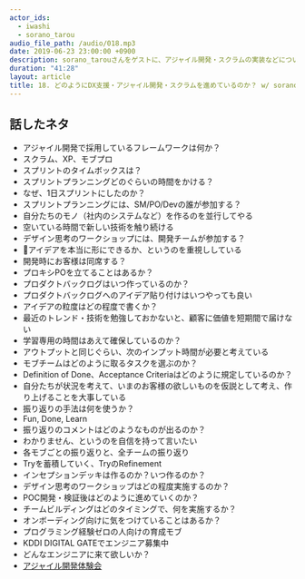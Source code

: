 ```yaml
---
actor_ids:
  - iwashi 
  - sorano_tarou
audio_file_path: /audio/018.mp3
date: 2019-06-23 23:00:00 +0900
description: sorano_tarouさんをゲストに、アジャイル開発・スクラムの実装などについて語っていただいたエピソードです
duration: "41:28"
layout: article
title: 18. どのようにDX支援・アジャイル開発・スクラムを進めているのか？ w/ sorano_tarou
---
```


## 話したネタ

- アジャイル開発で採用しているフレームワークは何か？
- スクラム、XP、モブプロ
- スプリントのタイムボックスは？
- スプリントプランニングどのぐらいの時間をかける？
- なぜ、1日スプリントにしたのか？
- スプリントプランニングには、SM/PO/Devの誰が参加する？
- 自分たちのモノ（社内のシステムなど）を作るのを並行してやる
- 空いている時間で新しい技術を触り続ける
- デザイン思考のワークショップには、開発チームが参加する？
- アイデアを本当に形にできるか、というのを重視ししている
- 開発時にお客様は同席する？
- プロキシPOを立てることはあるか？
- プロダクトバックログはいつ作っているのか？
- プロダクトバックログへのアイデア貼り付けはいつやっても良い
- アイデアの粒度はどの程度で書くか？
- 最近のトレンド・技術を勉強しておかないと、顧客に価値を短期間で届けない
- 学習専用の時間はあえて確保しているのか？
- アウトプットと同じぐらい、次のインプット時間が必要と考えている
- モブチームはどのように取るタスクを選ぶのか？
- Definition of Done、Acceptance Criteriaはどのように規定しているのか？
- 自分たちが状況を考えて、いまのお客様の欲しいものを仮説として考え、作り上げることを大事している
- 振り返りの手法は何を使うか？
- Fun, Done, Learn
- 振り返りのコメントはどのようなものが出るのか？
- わかりません、というのを自信を持って言いたい
- 各モブごとの振り返りと、全チームの振り返り
- Tryを蓄積していく、TryのRefinement
- インセプションデッキは作るのか？いつ作るのか？
- デザイン思考のワークショップはどの程度実施するのか？
- POC開発・検証後はどのように進めていくのか？
- チームビルディングはどのタイミングで、何を実施するか？
- オンボーディング向けに気をつけていることはあるか？
- プログラミング経験ゼロの人向けの育成モブ
- KDDI DIGITAL GATEでエンジニア募集中
- どんなエンジニアに来て欲しいか？
- [アジャイル開発体験会](https://codebase.connpass.com/event/134947/)
